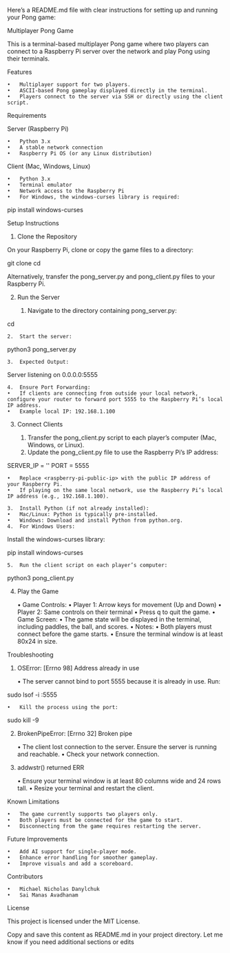 Here’s a README.md file with clear instructions for setting up and running your Pong game:

Multiplayer Pong Game

This is a terminal-based multiplayer Pong game where two players can connect to a Raspberry Pi server over the network and play Pong using their terminals.

Features

	•	Multiplayer support for two players.
	•	ASCII-based Pong gameplay displayed directly in the terminal.
	•	Players connect to the server via SSH or directly using the client script.

Requirements

Server (Raspberry Pi)

	•	Python 3.x
	•	A stable network connection
	•	Raspberry Pi OS (or any Linux distribution)

Client (Mac, Windows, Linux)

	•	Python 3.x
	•	Terminal emulator
	•	Network access to the Raspberry Pi
	•	For Windows, the windows-curses library is required:

pip install windows-curses

Setup Instructions

1. Clone the Repository

On your Raspberry Pi, clone or copy the game files to a directory:

git clone <repository-url>
cd <repository-name>

Alternatively, transfer the pong_server.py and pong_client.py files to your Raspberry Pi.

2. Run the Server

	1.	Navigate to the directory containing pong_server.py:

cd <repository-name>


	2.	Start the server:

python3 pong_server.py


	3.	Expected Output:

Server listening on 0.0.0.0:5555


	4.	Ensure Port Forwarding:
	•	If clients are connecting from outside your local network, configure your router to forward port 5555 to the Raspberry Pi’s local IP address.
	•	Example local IP: 192.168.1.100

3. Connect Clients

	1.	Transfer the pong_client.py script to each player’s computer (Mac, Windows, or Linux).
	2.	Update the pong_client.py file to use the Raspberry Pi’s IP address:

SERVER_IP = '<raspberry-pi-public-ip>'
PORT = 5555

	•	Replace <raspberry-pi-public-ip> with the public IP address of your Raspberry Pi.
	•	If playing on the same local network, use the Raspberry Pi’s local IP address (e.g., 192.168.1.100).

	3.	Install Python (if not already installed):
	•	Mac/Linux: Python is typically pre-installed.
	•	Windows: Download and install Python from python.org.
	4.	For Windows Users:
Install the windows-curses library:

pip install windows-curses


	5.	Run the client script on each player’s computer:

python3 pong_client.py

4. Play the Game

	•	Game Controls:
	•	Player 1: Arrow keys for movement (Up and Down)
	•	Player 2: Same controls on their terminal
	•	Press q to quit the game.
	•	Game Screen:
	•	The game state will be displayed in the terminal, including paddles, the ball, and scores.
	•	Notes:
	•	Both players must connect before the game starts.
	•	Ensure the terminal window is at least 80x24 in size.

Troubleshooting

1. OSError: [Errno 98] Address already in use

	•	The server cannot bind to port 5555 because it is already in use. Run:

sudo lsof -i :5555


	•	Kill the process using the port:

sudo kill -9 <PID>



2. BrokenPipeError: [Errno 32] Broken pipe

	•	The client lost connection to the server. Ensure the server is running and reachable.
	•	Check your network connection.

3. addwstr() returned ERR

	•	Ensure your terminal window is at least 80 columns wide and 24 rows tall.
	•	Resize your terminal and restart the client.

Known Limitations

	•	The game currently supports two players only.
	•	Both players must be connected for the game to start.
	•	Disconnecting from the game requires restarting the server.

Future Improvements

	•	Add AI support for single-player mode.
	•	Enhance error handling for smoother gameplay.
	•	Improve visuals and add a scoreboard.

Contributors

	•	Michael Nicholas Danylchuk
	•	Sai Manas Avadhanam

License

This project is licensed under the MIT License.

Copy and save this content as README.md in your project directory. Let me know if you need additional sections or edits
